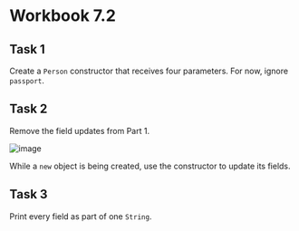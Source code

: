 # Workbook 7.2

## Task 1
Create a <code>Person</code> constructor that receives four parameters. For now, ignore <code>passport</code>.

## Task 2
Remove the field updates from Part 1.

![image](https://github.com/emtaylor1993/Udemy-Courses/assets/93065901/a8b8d95d-743c-4b4b-a6f3-fb3c1cd95f61)

While a <code>new</code> object is being created, use the constructor to update its fields.

## Task 3
Print every field as part of one <code>String</code>.
